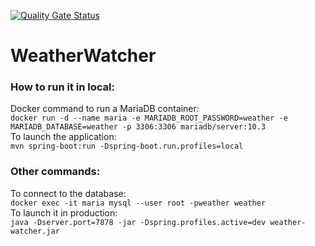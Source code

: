 [![Quality Gate Status](https://sonarcloud.io/api/project_badges/measure?project=pmb:weather-watcher&metric=alert_status)](https://sonarcloud.io/dashboard?id=pmb:weather-watcher)
# WeatherWatcher

### How to run it in local:  

Docker command to run a MariaDB container:  
`docker run -d --name maria -e MARIADB_ROOT_PASSWORD=weather -e MARIADB_DATABASE=weather -p 3306:3306 mariadb/server:10.3`  
To launch the application:  
`mvn spring-boot:run -Dspring-boot.run.profiles=local`  

### Other commands:  
To connect to the database:  
`docker exec -it maria mysql --user root -pweather weather`  
To launch it in production:  
`java -Dserver.port=7878 -jar -Dspring.profiles.active=dev weather-watcher.jar`  
